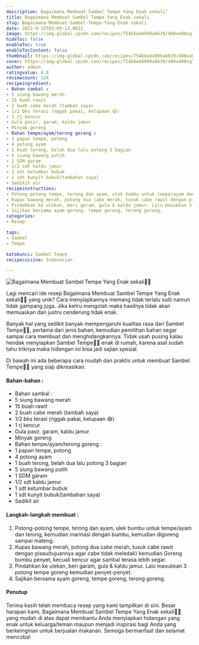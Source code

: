 ```yaml
---
description: Bagaimana Membuat Sambel Tempe Yang Enak sekali"
title: Bagaimana Membuat Sambel Tempe Yang Enak sekali
slug: Bagaimana-Membuat-Sambel-Tempe-Yang-Enak-sekali
date: 2022-9-15T03:09:12.063Z
image: https://img-global.cpcdn.com/recipes/754b6ed4999a6639/400x400cq70/photo.jpg
hideToc: false
enableToc: true
enableTocContent: false
thumbnail: https://img-global.cpcdn.com/recipes/754b6ed4999a6639/400x400cq70/photo.jpg
cover: https://img-global.cpcdn.com/recipes/754b6ed4999a6639/400x400cq70/photo.jpg
author: admin
ratingvalue: 4.8
reviewcount: 124
recipeingredient:
- Bahan sambal :
- 5 siung bawang merah
- 15 buah rawit
- 2 buah cabe merah (tambah saya)
- 1/2 bks terasi (nggak pakai, kelupaan 😅)
- 1 rj kencur
- Gula pasir, garam, kaldu jamur
- Minyak goreng
- Bahan tempe/ayam/terong goreng :
- 1 papan tempe, potong
- 4 potong ayam
- 1 buah terong, belah dua lalu potong 3 bagian
- 5 siung bawang putih
- 1 SDM garam
- 1/2 sdt kaldu jamur
- 1 sdt ketumbar bubuk
- 1 sdt kunyit bubuk(tambahan saya)
- Sedikit air
recipeinstructions:
- Potong-potong tempe, terong dan ayam, ulek bumbu untuk tempe/ayam dan terong, kemudian marinasi dengan bumbu, kemudian digoreng sampai mateng.
- Kupas bawang merah, potong dua cabe merah, tusuk cabe rawit dengan pisau(tujuannya agar cabe tidak meledak) kemudian Goreng bumbu penyet, kecuali kencur agar sambal terasa lebih segar.
- Pindahkan ke ulekan, beri garam, gula & kaldu jamur. Lalu masukkan 3 potong tempe goreng kemudian penyet-penyet.
- Sajikan bersama ayam goreng, tempe goreng, terong goreng.
categories:
- Resep

tags:
- Sambel
- Tempe

katakunci: Sambel Tempe
recipecuisine: Indonesian

---
```


![Bagaimana Membuat Sambel Tempe Yang Enak sekali👩‍🍳](https://img-global.cpcdn.com/recipes/754b6ed4999a6639/400x400cq70/photo.jpg)

Lagi mencari ide resep Bagaimana Membuat Sambel Tempe Yang Enak sekali👩‍🍳 yang unik? Cara menyiapkannya memang tidak terlalu sulit namun tidak gampang juga. Jika keliru mengolah maka hasilnya tidak akan memuaskan dan justru cenderung tidak enak.

Banyak hal yang sedikit banyak mempengaruhi kualitas rasa dari Sambel Tempe👩‍🍳, pertama dari jenis bahan, kemudian pemilihan bahan segar sampai cara membuat dan menghidangkannya. Tidak usah pusing kalau hendak menyiapkan Sambel Tempe👩‍🍳 enak di rumah, karena asal sudah tahu triknya maka hidangan ini bisa jadi sajian spesial.

Di bawah ini ada beberapa cara mudah dan praktis untuk membuat Sambel Tempe👩‍🍳 yang siap dikreasikan.

<!--inarticleads1-->

#### Bahan-bahan :

- Bahan sambal :
- 5 siung bawang merah
- 15 buah rawit
- 2 buah cabe merah (tambah saya)
- 1/2 bks terasi (nggak pakai, kelupaan 😅)
- 1 rj kencur
- Gula pasir, garam, kaldu jamur
- Minyak goreng
- Bahan tempe/ayam/terong goreng :
- 1 papan tempe, potong
- 4 potong ayam
- 1 buah terong, belah dua lalu potong 3 bagian
- 5 siung bawang putih
- 1 SDM garam
- 1/2 sdt kaldu jamur
- 1 sdt ketumbar bubuk
- 1 sdt kunyit bubuk(tambahan saya)
- Sedikit air

<!--inarticleads2-->

#### Langkah-langkah membuat :

1. Potong-potong tempe, terong dan ayam, ulek bumbu untuk tempe/ayam dan terong, kemudian marinasi dengan bumbu, kemudian digoreng sampai mateng.
1. Kupas bawang merah, potong dua cabe merah, tusuk cabe rawit dengan pisau(tujuannya agar cabe tidak meledak) kemudian Goreng bumbu penyet, kecuali kencur agar sambal terasa lebih segar.
1. Pindahkan ke ulekan, beri garam, gula & kaldu jamur. Lalu masukkan 3 potong tempe goreng kemudian penyet-penyet.
1. Sajikan bersama ayam goreng, tempe goreng, terong goreng.

#### Penutup

Terima kasih telah membaca resep yang kami tampilkan di sini. Besar harapan kami, Bagaimana Membuat Sambel Tempe Yang Enak sekali👩‍🍳 yang mudah di atas dapat membantu Anda menyiapkan hidangan yang enak untuk keluarga/teman maupun menjadi inspirasi bagi Anda yang berkeinginan untuk berjualan makanan. Semoga bermanfaat dan selamat mencoba!